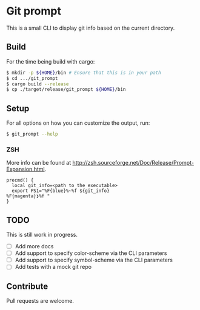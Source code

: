 # Git prompt

This is a small CLI to display git info based on the current directory.

## Build

For the time being build with cargo:

```sh
$ mkdir -p ${HOME}/bin # Ensure that this is in your path
$ cd .../git_prompt
$ cargo build --release
$ cp ./target/release/git_prompt ${HOME}/bin
```

## Setup

For all options on how you can customize the output, run:
```sh
$ git_prompt --help
```

### ZSH

More info can be found at <http://zsh.sourceforge.net/Doc/Release/Prompt-Expansion.html>.

```
precmd() {
  local git_info=<path to the executable>
  export PS1="%F{blue}%~%f ${git_info}
%F{magenta}❯%f "
}
```

## TODO

This is still work in progress.

- [ ] Add more docs
- [ ] Add support to specify color-scheme via the CLI parameters
- [ ] Add support to specify symbol-scheme via the CLI parameters
- [ ] Add tests with a mock git repo

## Contribute

Pull requests are welcome.

